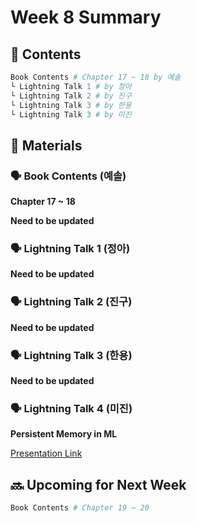 # Week 8 Summary

## 💬 Contents

```python
Book Contents # Chapter 17 ~ 18 by 예솔
└ Lightning Talk 1 # by 정아
└ Lightning Talk 2 # by 진구
└ Lightning Talk 3 # by 한용
└ Lightning Talk 3 # by 미진
```

## 📝 Materials

### 🗣 Book Contents (예솔)

**Chapter 17 ~ 18**

**Need to be updated**

### 🗣 Lightning Talk 1 (정아)

**Need to be updated**

### 🗣 Lightning Talk 2 (진구)

**Need to be updated**

### 🗣 Lightning Talk 3 (한용)

**Need to be updated**

### 🗣 Lightning Talk 4 (미진)

**Persistent Memory in ML**

[Presentation Link](materials/tinyml-week8-pm-in-ml.pdf)

## 🔜 Upcoming for Next Week

```python
Book Contents # Chapter 19 ~ 20
```